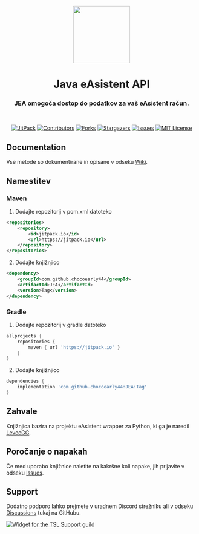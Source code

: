<p align="center">
    <img align="center" src="https://github.com/chocoearly44/JEA/blob/master/assets/icon.png?raw=true" height="150px">
</p>

<h1 align="center">Java eAsistent API</h1>
<h3 align="center">JEA omogoča dostop do podatkov za vaš eAsistent račun.</h3>
<br>

<div align="center">

[![JitPack][jitpack-shield]][jitpack-url]
[![Contributors][contributors-shield]][contributors-url]
[![Forks][forks-shield]][forks-url]
[![Stargazers][stars-shield]][stars-url]
[![Issues][issues-shield]][issues-url]
[![MIT License][license-shield]][license-url]

</div>

## Documentation
Vse metode so dokumentirane in opisane v odseku [Wiki][wiki-url].

## Namestitev
### Maven
1. Dodajte repozitorij v pom.xml datoteko
```xml
<repositories>
    <repository>
        <id>jitpack.io</id>
        <url>https://jitpack.io</url>
    </repository>
</repositories>
```

2. Dodajte knjižnjico
```xml
<dependency>
    <groupId>com.github.chocoearly44</groupId>
    <artifactId>JEA</artifactId>
    <version>Tag</version>
</dependency>
```

### Gradle
1. Dodajte repozitorij v gradle datoteko
```groovy
allprojects {
    repositories {
        maven { url 'https://jitpack.io' }
    }
}
```

2. Dodajte knjižnjico
```groovy
dependencies {
    implementation 'com.github.chocoearly44:JEA:Tag'
}
```

## Zahvale
Knjižnjica bazira na projektu eAsistent wrapper za Python, ki ga je naredil [LevecGG](https://github.com/LevecGG).

## Poročanje o napakah
Če med uporabo knjižnice naletite na kakršne koli napake, jih prijavite v odseku [Issues][issues-url].

## Support
Dodatno podporo lahko prejmete v uradnem Discord strežniku ali v odseku [Discussions][discussions-url] tukaj na GitHubu.

[![Widget for the TSL Support guild](https://discord.com/api/guilds/807666401300316160/widget.png?style=banner1)](https://discord.gg/Wa24skGscR)

[contributors-shield]: https://img.shields.io/github/contributors/chocoearly44/JEA.svg?style=for-the-badge
[forks-shield]: https://img.shields.io/github/forks/chocoearly44/JEA.svg?style=for-the-badge
[stars-shield]: https://img.shields.io/github/stars/chocoearly44/JEA.svg?style=for-the-badge
[issues-shield]: https://img.shields.io/github/issues/chocoearly44/JEA.svg?style=for-the-badge
[license-shield]: https://img.shields.io/github/license/chocoearly44/JEA.svg?style=for-the-badge
[jitpack-shield]: https://img.shields.io/jitpack/v/github/chocoearly44/JEA?style=for-the-badge

[contributors-url]: https://github.com/chocoearly44/JEA/graphs/contributors
[forks-url]: https://github.com/chocoearly44/JEA/network/members
[stars-url]: https://github.com/chocoearly44/JEA/stargazers
[issues-url]: https://github.com/chocoearly44/JEA/issues
[license-url]: https://github.com/chocoearly44/JEA/blob/master/LICENSE
[jitpack-url]: https://jitpack.io/#chocoearly44/JEA
[wiki-url]: https://github.com/chocoearly44/JEA/wiki
[releases-url]: https://github.com/chocoearly44/JEA/releases
[discussions-url]: https://github.com/chocoearly44/JEA/discussions